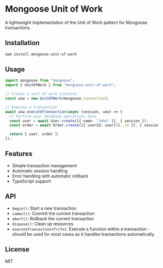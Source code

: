 # Mongoose Unit of Work

A lightweight implementation of the Unit of Work pattern for Mongoose transactions.

## Installation

```bash
npm install mongoose-unit-of-work
```

## Usage

```typescript
import mongoose from "mongoose";
import { UnitOfWork } from "mongoose-unit-of-work";

// Create a unit of work instance
const uow = new UnitOfWork(mongoose.connection);

// Execute a transaction
await uow.executeTransaction(async (session, uow) => {
  // Perform your database operations here
  const user = await User.create([{ name: "John" }], { session });
  const order = await Order.create([{ userId: user[0]._id }], { session });

  return { user, order };
});
```

## Features

- Simple transaction management
- Automatic session handling
- Error handling with automatic rollback
- TypeScript support

## API

- `begin()`: Start a new transaction
- `commit()`: Commit the current transaction
- `abort()`: Rollback the current transaction
- `dispose()`: Clean up resources
- `executeTransaction<T>(fn)`: Execute a function within a transaction - should be used for most cases as it handles transactions automatically.

## License

MIT
